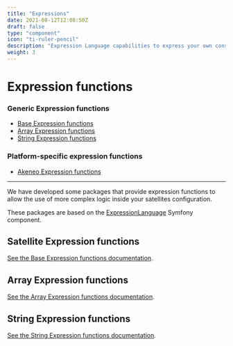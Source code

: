 ```yaml
---
title: "Expressions"
date: 2021-08-12T12:08:50Z
draft: false
type: "component"
icon: "ti-ruler-pencil"
description: "Expression Language capabilities to express your own constraints"
weight: 3
---
```


# Expression functions

### Generic Expression functions

  - [Base Expression functions](#base-expression-functions)
  - [Array Expression functions](#array-expression-functions)
  - [String Expression functions](#array-expression-functions)

### Platform-specific expression functions

  - [Akeneo Expression functions](../../connectivity/akeneo/expression-language)

---

We have developed some packages that provide expression functions to allow the use of more complex logic inside your satellites configuration.

These packages are based on the [ExpressionLanguage](https://symfony.com/doc/current/components/expression_language.html) Symfony component.

## Satellite Expression functions

[See the Base Expression functions documentation](../expression-language/satellite-expression-functions).

## Array Expression functions

[See the Array Expression functions documentation](../expression-language/array-expression-functions).

## String Expression functions

[See the String Expression functions documentation](../expression-language/string-expression-functions).
